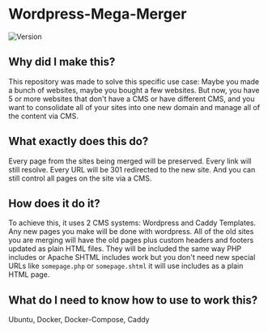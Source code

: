 # Wordpress-Mega-Merger

![Version](https://img.shields.io/github/v/release/ColoradoStark/Wordpress-Mega-Merger)

## Why did I make this?

This repository was made to solve this specific use case:  Maybe you made a bunch of websites, maybe you bought a few websites.  But now, you have 5 or more websites that don't have a CMS or have different CMS, and you want to consolidate all of your sites into one new domain and manage all of the content via CMS.  

## What exactly does this do?

Every page from the sites being merged will be preserved. Every link will still resolve.  Every URL will be 301 redirected to the new site. And you can still control all pages on the site via a CMS. 

## How does it do it?

To achieve this, it uses 2 CMS systems: Wordpress and Caddy Templates.  Any new pages you make will be done with wordpress.  All of the old sites you are merging will have the old pages plus custom headers and footers updated as plain HTML files.  They will be included the same way PHP includes or Apache SHTML includes work but you don't need new special URLs like `somepage.php` or `somepage.shtml` it will use includes as a plain HTML page.

## What do I need to know how to use to work this?
Ubuntu, Docker, Docker-Compose, Caddy

